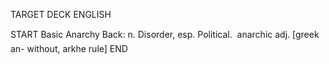 TARGET DECK
ENGLISH

START
Basic
Anarchy
Back: n. Disorder, esp. Political.  anarchic adj. [greek an- without, arkhe rule]
END
